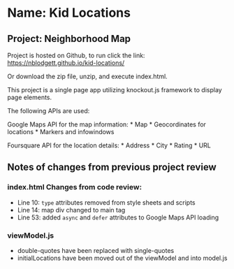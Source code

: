 # Name: Kid Locations
## Project: Neighborhood Map

Project is hosted on Github, to run click the link: https://nblodgett.github.io/kid-locations/

Or download the zip file, unzip, and execute index.html.

This project is a single page app utilizing knockout.js framework to display page elements.

The following APIs are used:

Google Maps API for the map information:
	* Map
	* Geocordinates for locations
	* Markers and infowindows

Foursquare API for the location details:
	* Address
	* City
	* Rating
	* URL

## Notes of changes from previous project review


### index.html Changes from code review:
* Line 10:  `type` attributes removed from style sheets and scripts
* Line 14: map div changed to main tag
* Line 53: added `async` and `defer` attributes to Google Maps API loading


### viewModel.js
* double-quotes have been replaced with single-quotes
* initialLocations have been moved out of the viewModel and into model.js